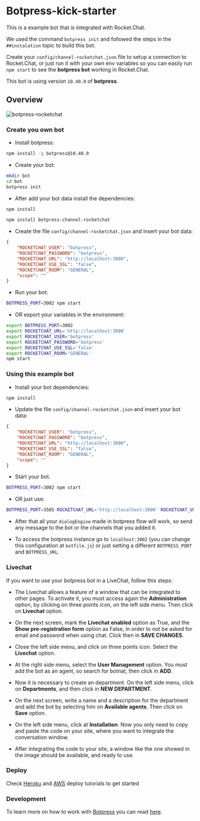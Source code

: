 # Botpress-kick-starter

This is a example bot that is integrated with Rocket.Chat.

We used the command `botpress init` and followed the steps in the `##instalation` topic to build this bot.

Create your `config/channel-rocketchat.json` file to setup a connection to Rocket.Chat, or just run it with your own env variables so you can easily run `npm start` to see the **botpress bot** working in Rocket.Chat.

This bot is using version `10.40.0` of **botpress**.

## Overview

![botpress-rocketchat](https://github.com/RocketChat/botpress-channel-rocketchat/wiki/images/botpress.gif)

### Create you own bot

* Install botpress:

```sh
npm install -g botpress@10.40.0
```

* Create your bot:

```sh
mkdir bot
cd bot
botpress init
```

* After add your bot data install the dependencies:

```sh
npm install

npm install botpress-channel-rocketchat
```

* Create the file `config/channel-rocketchat.json` and insert your bot data:

```json
{
    "ROCKETCHAT_USER": "botpress",
    "ROCKETCHAT_PASSWORD": "botpress",
    "ROCKETCHAT_URL": "http://localhost:3000",
    "ROCKETCHAT_USE_SSL": "false",
    "ROCKETCHAT_ROOM": "GENERAL",
    "scope": ""
}
```
* Run your bot:

```sh
BOTPRESS_PORT=3002 npm start
```

* OR export your variables in the environment:

```sh
export BOTPRESS_PORT=3002
export ROCKETCHAT_URL='http://localhost:3000' 
export ROCKETCHAT_USER='botpress' 
export ROCKETCHAT_PASSWORD='botpress' 
export ROCKETCHAT_USE_SSL='false' 
export ROCKETCHAT_ROOM='GENERAL' 
npm start
```

### Using this example bot 

* Install your bot dependencies:

```sh
npm install
```

* Update the file `config/channel-rocketchat.json` and insert your bot data:

```json
{
    "ROCKETCHAT_USER": "botpress",
    "ROCKETCHAT_PASSWORD": "botpress",
    "ROCKETCHAT_URL": "http://localhost:3000",
    "ROCKETCHAT_USE_SSL": "false",
    "ROCKETCHAT_ROOM": "GENERAL",
    "scope": ""
}
```

* Start your bot.

```sh
BOTPRESS_PORT=3002 npm start
```

* OR just use:
```sh
BOTPRESS_PORT=3505 ROCKETCHAT_URL='http://localhost:3000' ROCKETCHAT_USER='botpress' ROCKETCHAT_PASSWORD='botpress' ROCKETCHAT_USE_SSL='false' ROCKETCHAT_ROOM='GENERAL' npm start
```

* After that all your `dialogEngine` made in botpress flow will work, so send any
message to the bot or the channels that you added it.

* To access the botpress instance go to `localhost:3002` (you can change this configuration at `botfile.js`) or just setting a different `BOTPRESS_PORT` and `BOTPRESS_URL`.

### Livechat

If you want to use your botpress bot in a LiveChat, follow this steps:

* The Livechat allows a feature of a window that can be integrated to other pages. To activate it, you must access again the **Administration** option, by clicking on three points icon, on the left side menu. Then click on **Livechat** option.

* On the next screen, mark the **Livechat enabled** option as True, and the **Show pre-registration form** option as False, in order to not be asked for email and password when using chat. Click then in **SAVE CHANGES**.

* Close the left side menu, and click on three points icon. Select the **Livechat** option.

* At the right side menu, select the **User Management** option. You must add the bot as an agent, so search for botnat, then click in **ADD**.

* Now it is necessary to create an department. On the left side menu, click on **Departments**, and then click in **NEW DEPARTMENT**.

* On the next screen, write a name and a description for the department and add the bot by selecting him on **Available agents**. Then click on **Save** option.

* On the left side menu, click at **Installation**. Now you only need to copy and paste the code on your site, where you want to integrate the conversation window.

* After integrating the code to your site, a window like the one showed in the image should be available, and ready to use.

### Deploy

Check [Heroku](https://botpress.io/docs/deploy/heroku/) and [AWS](https://botpress.io/docs/deploy/aws/) deploy tutorials to get started

### Development

To learn more on how to work with [Botpress](https://botpress.io/) you can read [here](https://botpress.io/docs/getting_started/).
